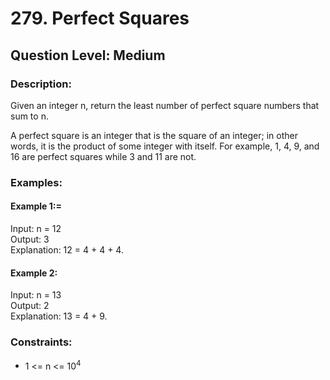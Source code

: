 # 279. Perfect Squares
## Question Level: Medium
### Description:
Given an integer n, return the least number of perfect square numbers that sum to n.

A perfect square is an integer that is the square of an integer; in other words, it is the product of some integer with itself. For example, 1, 4, 9, and 16 are perfect squares while 3 and 11 are not.

### Examples:
#### Example 1:=

Input: n = 12  
Output: 3  
Explanation: 12 = 4 + 4 + 4.
#### Example 2:

Input: n = 13  
Output: 2  
Explanation: 13 = 4 + 9.

### Constraints:

- 1 <= n <= 10<sup>4</sup>